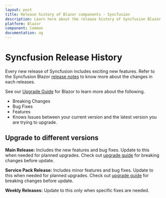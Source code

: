 ```yaml
---
layout: post
title: Release history of Blazor components - Syncfusion
description: Learn here about the release history of Syncfusion Blazor components for new features, bug fixes, breaking changes and others.
platform: Blazor
component: Common
documentation: ug
---
```


# Syncfusion Release History

Every new release of Syncfusion includes exciting new features. Refer to the Syncfusion Blazor [release notes](https://blazor.syncfusion.com/documentation/release-notes/index/) to know more about the changes in each releases.

See our [Upgrade Guide](https://help.syncfusion.com/upgrade-guide/blazor-components) for Blazor to learn more about the following.

* Breaking Changes
* Bug Fixes
* Features
* Knows Issues between your current version and the latest version you are trying to upgrade.

## Upgrade to different versions

**Main Release:** Includes the new features and bug fixes. Update to this when needed for planned upgrades. Check out [upgrade guide](https://help.syncfusion.com/upgrade-guide/blazor-components) for breaking changes before update.

**Service Pack Release:** Includes minor features and bug fixes. Update to this when needed for planned upgrades. Check out [upgrade guide](https://help.syncfusion.com/upgrade-guide/blazor-components) for breaking changes before update.

**Weekly Releases:** Update to this only when specific fixes are needed. 